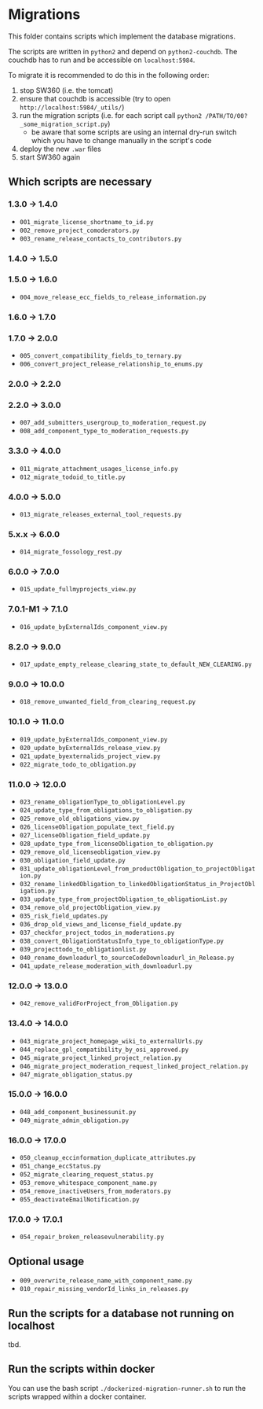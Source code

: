 # Migrations

This folder contains scripts which implement the database migrations.

The scripts are written in `python2` and depend on `python2-couchdb`. The couchdb has to run and be accessible on `localhost:5984`.

To migrate it is recommended to do this in the following order:
1. stop SW360 (i.e. the tomcat)
2. ensure that couchdb is accessible (try to open `http://localhost:5984/_utils/`)
3. run the migration scripts (i.e. for each script call `python2 /PATH/TO/00?_some_migration_script.py`)
    * be aware that some scripts are using an internal dry-run switch which you have to change manually in the script's code
4. deploy the new `.war` files
5. start SW360 again

## Which scripts are necessary
### 1.3.0 -> 1.4.0
- `001_migrate_license_shortname_to_id.py`
- `002_remove_project_comoderators.py`
- `003_rename_release_contacts_to_contributors.py`
### 1.4.0 -> 1.5.0
### 1.5.0 -> 1.6.0
- `004_move_release_ecc_fields_to_release_information.py`
### 1.6.0 -> 1.7.0
### 1.7.0 -> 2.0.0
- `005_convert_compatibility_fields_to_ternary.py`
- `006_convert_project_release_relationship_to_enums.py`
### 2.0.0 -> 2.2.0
### 2.2.0 -> 3.0.0
- `007_add_submitters_usergroup_to_moderation_request.py`
- `008_add_component_type_to_moderation_requests.py`
### 3.3.0 -> 4.0.0
- `011_migrate_attachment_usages_license_info.py`
- `012_migrate_todoid_to_title.py`
### 4.0.0 -> 5.0.0
- `013_migrate_releases_external_tool_requests.py`
### 5.x.x -> 6.0.0
- `014_migrate_fossology_rest.py`

### 6.0.0 -> 7.0.0
- `015_update_fullmyprojects_view.py`

### 7.0.1-M1 -> 7.1.0
- `016_update_byExternalIds_component_view.py`

### 8.2.0 -> 9.0.0
- `017_update_empty_release_clearing_state_to_default_NEW_CLEARING.py`

### 9.0.0 -> 10.0.0
- `018_remove_unwanted_field_from_clearing_request.py`

### 10.1.0 -> 11.0.0
- `019_update_byExternalIds_component_view.py`
- `020_update_byExternalIds_release_view.py`
- `021_update_byexternalids_project_view.py`
- `022_migrate_todo_to_obligation.py`

### 11.0.0 -> 12.0.0
- `023_rename_obligationType_to_obligationLevel.py`
- `024_update_type_from_obligations_to_obligation.py`
- `025_remove_old_obligations_view.py`
- `026_licenseObligation_populate_text_field.py`
- `027_licenseObligation_field_update.py`
- `028_update_type_from_licenseObligation_to_obligation.py`
- `029_remove_old_licenseobligation_view.py`
- `030_obligation_field_update.py`
- `031_update_obligationLevel_from_productObligation_to_projectObligation.py`
- `032_rename_linkedObligation_to_linkedObligationStatus_in_ProjectObligation.py`
- `033_update_type_from_projectObligation_to_obligationList.py`
- `034_remove_old_projectObligation_view.py`
- `035_risk_field_updates.py`
- `036_drop_old_views_and_license_field_update.py`
- `037_checkfor_project_todos_in_moderations.py`
- `038_convert_ObligationStatusInfo_type_to_obligationType.py`
- `039_projecttodo_to_obligationlist.py`
- `040_rename_downloadurl_to_sourceCodeDownloadurl_in_Release.py`
- `041_update_release_moderation_with_downloadurl.py`

### 12.0.0 -> 13.0.0

- `042_remove_validForProject_from_Obligation.py`

### 13.4.0 -> 14.0.0

- `043_migrate_project_homepage_wiki_to_externalUrls.py`
- `044_replace_gpl_compatibility_by_osi_approved.py`
- `045_migrate_project_linked_project_relation.py`
- `046_migrate_project_moderation_request_linked_project_relation.py`
- `047_migrate_obligation_status.py`

### 15.0.0 -> 16.0.0

- `048_add_component_businessunit.py`
- `049_migrate_admin_obligation.py`

### 16.0.0 -> 17.0.0

- `050_cleanup_eccinformation_duplicate_attributes.py`
- `051_change_eccStatus.py`
- `052_migrate_clearing_request_status.py`
- `053_remove_whitespace_component_name.py`
- `054_remove_inactiveUsers_from_moderators.py`
- `055_deactivateEmailNotification.py`

### 17.0.0 -> 17.0.1

- `054_repair_broken_releasevulnerability.py`

## Optional usage
- `009_overwrite_release_name_with_component_name.py`
- `010_repair_missing_vendorId_links_in_releases.py`

## Run the scripts for a database not running on localhost
tbd.

## Run the scripts within docker
You can use the bash script `./dockerized-migration-runner.sh` to run the scripts wrapped within a docker container.
